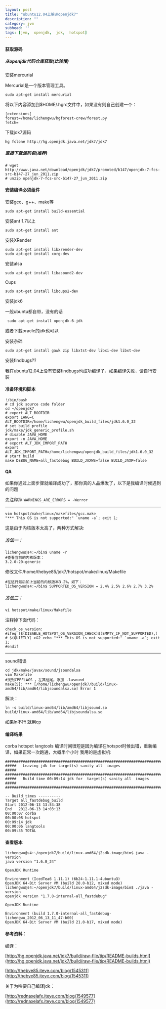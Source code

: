 ```yaml
---
layout: post
title: "ubuntu12.04上编译openjdk7"
description: ""
category: jvm
subhead: ''
tags: [jvm,  openjdk,  jdk,  hotspot]
---
```


#### 获取源码

##### 从openjdk代码仓库获取(比较慢)
安装mercurial

Mercurial是一个版本管理工具。

    sudo apt-get install mercurial
    
将以下内容添加到$HOME/.hgrc文件中，如果没有则自己创建一个：

    [extensions]
    forest=/home/lichengwu/hgforest-crew/forest.py
    fetch=
    
下载jdk7源码

    hg fclone http://hg.openjdk.java.net/jdk7/jdk7
    
##### 直接下载源码包(推荐) 

    # wget http://www.java.net/download/openjdk/jdk7/promoted/b147/openjdk-7-fcs-src-b147-27_jun_2011.zip
    # unzip openjdk-7-fcs-src-b147-27_jun_2011.zip
    
#### 安装编译必须组件

安装gcc、g++、make等

    sudo apt-get install build-essential
    
安装ant 1.7以上

    sudo apt-get install ant
    
安装XRender

    sudo apt-get install libxrender-dev   
    sudo apt-get install xorg-dev 

安装alsa

    sudo apt-get install libasound2-dev

Cups

    sudo apt-get install libcups2-dev

安装jdk6

一般ubuntu都自带，没有的话

     sudo apt-get install openjdk-6-jdk

或者下载oracle的jdk也可以

安装杂碎

    sudo apt-get install gawk zip libxtst-dev libxi-dev libxt-dev

安装findbugs??

我在ubuntu12.04上没有安装findbugs也成功编译了，如果编译失败，请自行安装

#### 准备环境和脚本

    !/bin/bash
    # cd jdk source code folder
    cd ~/openjdk7
    # export ALT_BOOTDIR
    export LANG=C ALT_BOOTDIR=/home/lichengwu/openjdk_build_files/jdk1.6.0_32
    # set build profile
    jdk/make/jdk_generic_profile.sh
    # disable JAVA_HOME
    export -n JAVA_HOME
    # export ALT_JDK_IMPORT_PATH
    export ALT_JDK_IMPORT_PATH=/home/lichengwu/openjdk_build_files/jdk1.6.0_32
    # start build
    make DEBUG_NAME=all_fastdebug BUILD_JAXWS=false BUILD_JAXP=false

#### QA

如果你通过上面步骤就编译成功了，那你真的人品爆发了，以下是我编译时候遇到的问题

先注释掉 `WARNINGS_ARE_ERRORS = -Werror`

---
    vim hotspot/make/linux/makefiles/gcc.make
    "*** This OS is not supported:" `uname -a`; exit 1;
这是由于内核版本太高了，两种方式解决:

##### 方法一：

    lichengwu@s4:~/bin$ uname -r
    #查看当前的内核版本：
    3.2.0-20-generic

修改文件/home/thebye85/jdk7/hotspot/make/linux/Makefile

    #在这行最后加上当前的内核版本3.2%，如下：
    lichengwu@s4:~/bin$ SUPPORTED_OS_VERSION = 2.4% 2.5% 2.6% 2.7% 3.2%
    
##### 方法二：
    vi hotspot/make/linux/Makefile

注释掉下面代码：

    check_os_version:
    #ifeq ($(DISABLE_HOTSPOT_OS_VERSION_CHECK)$(EMPTY_IF_NOT_SUPPORTED),)
    # $(QUIETLY) >&2 echo "*** This OS is not supported:" `uname -a`; exit 1;
    #endif
    
----
    
sound错误

    cd jdk/make/javax/sound/jsoundalsa
    vim Makefile
    #找到CPPFLAGS ，在其结尾，添加 -lasound
    make[5]: *** [/home/lichengwu/openjdk7/build/linux-amd64/lib/amd64/libjsoundalsa.so] Error 1
    
解决：

    ln -s build/linux-amd64/lib/amd64/libjsound.so 
    build/linux-amd64/lib/amd64/libjsoundalsa.so 
    
如果ln不行 就用cp

#### 编译结果

corba hotspot langtools 编译时间很短是因为编译在hotspot时候出错，重新编译，如果正常一次跑通，大概半个小时 我用的是虚拟机:

 
    ########################################################################
    #####   Leaving jdk for target(s) sanity all  images               #####
    ########################################################################
    #####   Build time 00:09:14 jdk for  target(s) sanity all  images  #####
    ########################################################################
 
    -- Build times ----------
    Target all_fastdebug_build
    Start 2012-06-13 13:53:38
    End   2012-06-13 14:03:13
    00:00:07 corba
    00:00:08 hotspot
    00:09:14 jdk
    00:00:06 langtools
    00:09:35 TOTAL
    
#### 查看版本

    lichengwu@s4:~/openjdk7/build/linux-amd64/j2sdk-image/bin$ java -version
    java version "1.6.0_24"
 
    OpenJDK Runtime
 
    Environment (IcedTea6 1.11.1) (6b24-1.11.1-4ubuntu3)
    OpenJDK 64-Bit Server VM (build 20.0-b12, mixed mode)
    lichengwu@s4:~/openjdk7/build/linux-amd64/j2sdk-image/bin$ ./java -version
    openjdk version "1.7.0-internal-all_fastdebug"
 
    OpenJDK Runtime
 
    Environment (build 1.7.0-internal-all_fastdebug-lichengwu_2012_06_13_11_47-b00)
    OpenJDK 64-Bit Server VM (build 21.0-b17, mixed mode)

#### 参考资料：

编译：

[http://hg.openjdk.java.net/jdk7/build/raw-file/tip/README-builds.html](http://hg.openjdk.java.net/jdk7/build/raw-file/tip/README-builds.html)

[http://thebye85.iteye.com/blog/1545311](http://thebye85.iteye.com/blog/1545311)

关于为啥要自己编译jdk：

[http://rednaxelafx.iteye.com/blog/1549577](http://rednaxelafx.iteye.com/blog/1549577)

